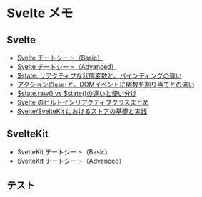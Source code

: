 # Svelte メモ


## Svelte
- [Svelte チートシート（Basic）](./basic-svelte-cheat-sheet.md)
- [Svelte チートシート（Advanced）](./advanced-svelte-cheat-sheet.md)
- [$state: リアクティブな状態変数と、バインディングの違い](./reactive-state-variables-vs-bindings.md)
- [アクションの`use:`と、DOMイベントに関数を割り当てとの違い](./action-use-vs-function-to-a-dom-event.md)
- [$state.raw() vs $state()の違いと使い分け](./raw-state-explained.md)
- [Svelte のビルトインリアクティブクラスまとめ](./built-in-reactive-classes.md)
- [Svelte/SvelteKit におけるストアの基礎と実践](./about-the-store.md)


## SvelteKit
- SvelteKit チートシート（Basic）
- SvelteKit チートシート（Advanced）


## テスト

